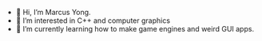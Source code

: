 - 👋 Hi, I’m Marcus Yong.
- 👀 I’m interested in C++ and computer graphics
- 🌱 I’m currently learning how to make game engines and weird GUI apps.

<!---
marcusyqy/marcusyqy is a ✨ special ✨ repository because its `README.md` (this file) appears on your GitHub profile.
You can click the Preview link to take a look at your changes.
- 💞️ I’m looking to collaborate on ...
- 📫 How to reach me ...
--->
